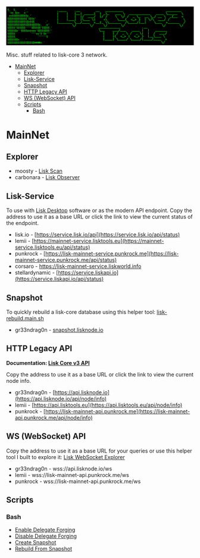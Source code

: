 ![##Images_README_Header##](./PNG/Header.png)

Misc. stuff related to lisk-core 3 network.

- [MainNet](#mainnet)
  - [Explorer](#explorer)
  - [Lisk-Service](#lisk-service)
  - [Snapshot](#snapshot)
  - [HTTP Legacy API](#http-legacy-api)
  - [WS (WebSocket) API](#ws-websocket-api)
  - [Scripts](#scripts)
    - [Bash](#bash)

# MainNet

## Explorer

* moosty - [Lisk Scan](https://liskscan.com/)
* carbonara - [Lisk Observer](https://lisk.observer/)

## Lisk-Service

To use with [Lisk Desktop](https://github.com/LiskHQ/lisk-desktop/releases) software or as the modern API endpoint. Copy the address to use it as a base URL or click the link to view the current status of the endpoint.

* lisk.io - [https://service.lisk.io/api](https://service.lisk.io/api/status)
* lemii - [https://mainnet-service.lisktools.eu](https://mainnet-service.lisktools.eu/api/status)
* punkrock - [https://lisk-mainnet-service.punkrock.me](https://lisk-mainnet-service.punkrock.me/api/status)
* corsaro - [https://lisk-mainnet-service.liskworld.info ](https://lisk-mainnet-service.liskworld.info/api/status)
* stellardynamic - [https://service.liskapi.io](https://service.liskapi.io/api/status)

## Snapshot

To quickly rebuild a lisk-core database using this helper tool: [lisk-rebuild.main.sh](https://raw.githubusercontent.com/Gr33nDrag0n69/LiskCore3Tools/main/SH/lisk-rebuild.main.sh)

* gr33ndrag0n - [snapshot.lisknode.io](https://snapshot.lisknode.io/)

## HTTP Legacy API

**Documentation: [Lisk Core v3 API](https://lisk.io/documentation/lisk-core/v3/reference/api.html)**

Copy the address to use it as a base URL or click the link to view the current node info.

* gr33ndrag0n - [https://api.lisknode.io](https://api.lisknode.io/api/node/info)
* lemii - [https://api.lisktools.eu](https://api.lisktools.eu/api/node/info)
* punkrock - [https://lisk-mainnet-api.punkrock.me](https://lisk-mainnet-api.punkrock.me/api/node/info)

## WS (WebSocket) API

Copy the address to use it as a base URL for your queries or use this helper tool I built to explore it: [Lisk WebSocket Explorer](https://wsexplorer.lisknode.io/)

* gr33ndrag0n - wss://api.lisknode.io/ws
* lemii - wss://lisk-mainnet-api.punkrock.me/ws
* punkrock - wss://lisk-mainnet-api.punkrock.me/ws

## Scripts

### Bash

* [Enable Delegate Forging](https://raw.githubusercontent.com/Gr33nDrag0n69/LiskCore3Tools/main/SH/lisk-forging-enable.sh)
* [Disable Delegate Forging](https://raw.githubusercontent.com/Gr33nDrag0n69/LiskCore3Tools/main/SH/lisk-forging-disable.sh)
* [Create Snapshot](https://raw.githubusercontent.com/Gr33nDrag0n69/LiskCore3Tools/main/SH/lisk-create-snapshot.sh)
* [Rebuild From Snapshot](https://raw.githubusercontent.com/Gr33nDrag0n69/LiskCore3Tools/main/SH/lisk-rebuild.main.sh)
